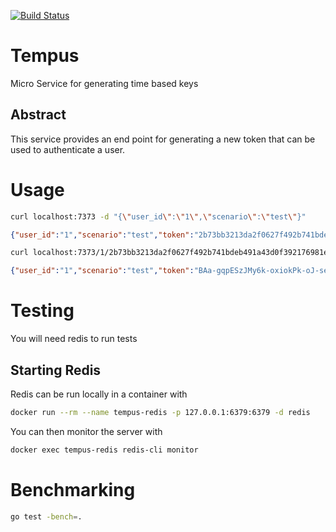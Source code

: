 [![Build Status](https://travis-ci.org/roundpartner/tempus.svg?branch=master)](https://travis-ci.org/roundpartner/tempus)
# Tempus
Micro Service for generating time based keys
## Abstract
This service provides an end point for generating a new token that can be used to authenticate a user.
# Usage
```bash
curl localhost:7373 -d "{\"user_id\":\"1\",\"scenario\":\"test\"}"
```
```json
{"user_id":"1","scenario":"test","token":"2b73bb3213da2f0627f492b741bdeb491a43d0f392176981e4138924147ca0d7"}
```
```bash
curl localhost:7373/1/2b73bb3213da2f0627f492b741bdeb491a43d0f392176981e4138924147ca0d7
```

```json
{"user_id":"1","scenario":"test","token":"BAa-gqpESzJMy6k-oxiokPk-oJ-sejqzgmdSQ0pHXdz3dwTg9wXImWT3_hBKyhgS"}
```
# Testing
You will need redis to run tests
## Starting Redis
Redis can be run locally in a container with
```bash
docker run --rm --name tempus-redis -p 127.0.0.1:6379:6379 -d redis
```
You can then monitor the server with
```bash
docker exec tempus-redis redis-cli monitor
```
# Benchmarking
```bash
go test -bench=.
```

